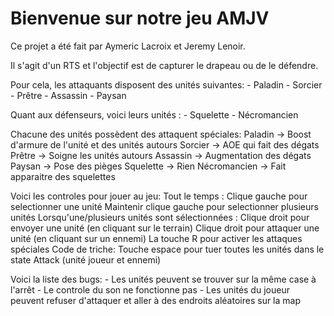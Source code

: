 # Bienvenue sur notre jeu AMJV

Ce projet a été fait par Aymeric Lacroix et Jeremy Lenoir.

Il s'agit d'un RTS et l'objectif est de capturer le drapeau ou de le défendre.

Pour cela, les attaquants disposent des unités suivantes:
    - Paladin
    - Sorcier
    - Prêtre
    - Assassin
    - Paysan

Quant aux défenseurs, voici leurs unités :
    - Squelette
    - Nécromancien

Chacune des unités possèdent des attaquent spéciales:
Paladin -> Boost d'armure de l'unité et des unités autours
Sorcier -> AOE qui fait des dégats
Prêtre -> Soigne les unités autours
Assassin -> Augmentation des dégats
Paysan -> Pose des pièges
Squelette -> Rien
Nécromancien -> Fait apparaitre des squelettes

Voici les controles pour jouer au jeu:
    Tout le temps :
        Clique gauche pour selectionner une unité
        Maintenir clique gauche pour selectionner plusieurs unités
    Lorsqu'une/plusieurs unités sont sélectionnées :
        Clique droit pour envoyer une unité (en cliquant sur le terrain)
        Clique droit pour attaquer une unité (en cliquant sur un ennemi)
        La touche R pour activer les attaques spéciales
    Code de triche:
        Touche espace pour tuer toutes les unités dans le state Attack (unité joueur et ennemi)

Voici la liste des bugs:
    - Les unités peuvent se trouver sur la même case à l'arrêt
    - Le controle du son ne fonctionne pas
    - Les unités du joueur peuvent refuser d'attaquer et aller à des endroits aléatoires sur la map
